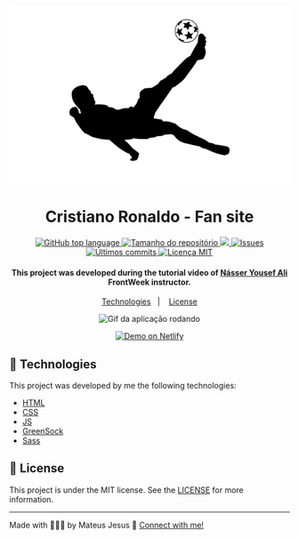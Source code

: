<p align=center> 
  <img src="img/cr7-loader.png" alt="Cristiano Ronaldo - Fan site" />
</p>

<h1 align="center">Cristiano Ronaldo - Fan site</h1>

<p align="center">
  <a href="#language">
    <img alt="GitHub top language" src="https://img.shields.io/github/languages/top/MateusJSouza/">
  </a>
  
  <a href="#repository-size">
    <img src="https://img.shields.io/github/repo-size/MateusJSouza/CristianoRonaldo-FanSite" alt="Tamanho do repositório">
  </a>
  
  <a href="https://www.codacy.com/gh/MateusJSouza/CristianoRonaldo-FanSite/dashboard?utm_source=github.com&amp;utm_medium=referral&amp;utm_content=MateusJSouza/CristianoRonaldo-FanSite&amp;utm_campaign=Badge_Grade">
    <img src="https://app.codacy.com/project/badge/Grade/19c3de795bec4225b81bc065c715a496"/>
  </a>
  
  <a href="https://github.com/MateusJSouza/CristianoRonaldo-FanSite/issues">
    <img src="https://img.shields.io/bitbucket/issues-raw/MateusJSouza/CristianoRonaldo-FanSite" alt="Issues">
  </a>
  
  <a href="https://github.com/MateusJSouza/CristianoRonaldo-FanSite/graphs/commit-activity">
    <img src="https://img.shields.io/github/last-commit/MateusJSouza/CristianoRonaldo-FanSite" alt="Últimos commits">
  </a>
  
  <a href="https://github.com/MateusJSouza/CristianoRonaldo-FanSite/blob/main/LICENSE">
    <img src="https://img.shields.io/github/license/MateusJSouza/CristianoRonaldo-FanSite" alt="Licença MIT">
  </a>
</p>

<h4 align="center">
  This project was developed during the tutorial video of <a href="https://www.linkedin.com/in/n%C3%A1sser-yousef-ali-1742101a5/">Násser Yousef Ali</a> FrontWeek instructor.
</h4>

<p align="center">
  <a href="#rocket-technologies">Technologies</a>&nbsp;&nbsp;&nbsp;|&nbsp;&nbsp;&nbsp;
  <a href="#memo-license">License</a>
</p>

<p align="center">
  <img src="video/" alt="Gif da aplicação rodando">
</p>

<p align="center">
  <a href="https://crisfansite.netlify.app/" target="_blank">
    <img alt="Demo on Netlify" src="https://res.cloudinary.com/dx3vxwusq/image/upload/v1611013043/netflify_nahquj.png">
  </a>
</p>

</p>

## 🚀 Technologies 
This project was developed by me the following technologies:

- [HTML](https://www.w3schools.com/html/)
- [CSS](https://www.w3schools.com/css/)
- [JS](https://developer.mozilla.org/pt-BR/docs/Web/JavaScript)
- [GreenSock](https://greensock.com/)
- [Sass](https://sass-lang.com/)

## 📝 License

This project is under the MIT license. See the [LICENSE](https://github.com/MateusJSouza/BotaoPesquisaGoogle/blob/main/LICENSE) for more information.

---

Made with 👨🏽‍💻 by Mateus Jesus 💙 [Connect with me!](https://www.linkedin.com/in/mateus-jesus)